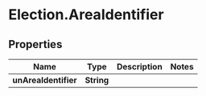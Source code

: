 # Election.AreaIdentifier

## Properties
Name | Type | Description | Notes
------------ | ------------- | ------------- | -------------
**unAreaIdentifier** | **String** |  | 


